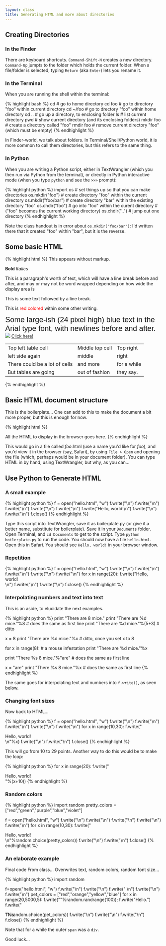 ```yaml
---
layout: class
title: Generating HTML and more about directories
---
```


## Creating Directories

### In the Finder

There are keyboard shortcuts. `Command-Shift-N` creates a new directory. `Command-Up` jumpts to the folder which holds the current folder. When a file/folder is selected, typing `Return` (aka `Enter`) lets you rename it.

### In the Terminal

When you are running the shell within the terminal:

{% highlight bash %}
cd            # go to home directory
cd foo        # go to directory "foo" within current directory
cd ~/foo      # go to drectory "foo" within home directory
cd ..         # go up a directory, to enclosing folder
ls            # list current directory
pwd           # show current directory (and its enclosing folders)
mkdir foo     # create a directory called "foo"
rmdir foo     # remove current directory "foo" (which must be empty)
{% endhighlight %}

In Finder-world, we talk about folders. In Terminal/Shell/Python world, it is more common to call them directories, but this refers to the same thing.

### In Python

When you are writing a Python script, either in TextWrangler (which you then run via Python from the terminal), or directly in Python interactive mode (when you type `python` and see the `>>>` prompt):

{% highlight python %}
import os              # set things up so that you can make directories
os.mkdir("foo")         # create directory "foo" within the current directory
os.mkdir("foo/bar")     # create directory "bar" within the existing directory "foo"
os.chdir("foo")         # go into "foo" within the curent directory
                        #   ("foo" becomes the current working directory)
os.chdir("..")          # jump out one directory
{% endhighlight %}

Note the class handout is in error about `os.mkdir("foo/bar")`: I'd written there that it created "foo" within "bar", but it is the reverse.

## Some basic HTML

{% highlight html %}
This appears without markup.

<b>Bold</b>
<i>Italics</i>

<p>This is a paragraph's worth of
text, which will have a line break
before and after, and may or may
not be word wrapped depending on how
wide the display area is</p>

This is some text followed by a line break.<br/>

This is <span style="color:red;">red colored</span> within some other writing.

<div style="font-family:arial; font-size:24px; font-color:blue;">Some large-ish (24 pixel high) blue text in the Arial type font, with newlines before and after.</div>

<img src="somewhere.jpg"/>
<a href="somewhere_else.html">Click here!</a>

<table>
  <tr>
    <td>Top left table cell</td>
    <td>Middle top cell</td>
    <td>Top right</td>
  </tr>
  <tr>
    <td>left side again</td>
    <td>middle</td>
    <td>right</td>
  </tr>
  <tr>
    <td>There could be a lot of cells</td>
    <td>and more</td>
    <td>for a while</td>
  </tr>
  <tr>
    <td>But tables are going</td>
    <td>out of fashion</td>
    <td>they say.</td>
  </tr>
</table>
{% endhighlight %}

## Basic HTML document structure

This is the boilerplate... One can add to this to make the document a bit more proper, but this is enough for now.

{% highlight html %}
<html>
    <head>
        <title>You'll see this at the top of the browser window</title>
    </head>
    <body>
        All the HTML to display in the browser goes here.
    </body>
</html>
{% endhighlight %}

This would go in a file called _foo_.html (use a name you'd like for _foo_), and you'd view it in the browser (say, Safari), by using `File > Open` and opening the file (which, perhaps would be in your document folder). You can type HTML in by hand, using TextWrangler, but why, as you can...

## Use Python to Generate HTML

### A small example

{% highlight python %}
f = open("hello.html", "w")
f.write("<html>\n")
f.write("<head>\n")
f.write("<title>Hello, world</title>\n")
f.write("</head>\n")
f.write("<body>\n")
f.write("Hello, world!\n")
f.write("</body>\n")
f.write("</html>\n")
f.close()
{% endhighlight %}

Type this script into TextWrangler, save it as boilerplate.py (or give it a better name, substitute for boilerplate). Save it in your `Documents` folder. Open Terminal, and `cd Documents` to get to the script. Type `python boilerplate.py` to run the code. You should now have a file `hello.html`. Open this in Safari. You should see `Hello, world!` in your browser window.

### Repetition

{% highlight python %}
f = open("hello.html", "w")
f.write("<html>\n")
f.write("<head>\n")
f.write("<title>Hello, world</title>\n")
f.write("</head>\n")
f.write("<body>\n")
for x in range(20):
    f.write("Hello, world!<br/>\n")
f.write("</body>\n")
f.write("</html>\n")
f.close()
{% endhighlight %}

### Interpolating numbers and text into text

This is an aside, to elucidate the next examples.

{% highlight python %}
print "There are 8 mice."
print "There are %d mice."%8              # does the same as first line
print "There are %d mice."%(5+3)          # ditto

x = 8
print "There are %d mice."%x              # ditto, once you set x to 8

for x in range(8):                        # a mouse infestation
    print "There are %d mice."%x

print "There %s 8 mice."%"are"            # does the same as first line

x = "are"
print "There %s 8 mice."%x                # does the same as first line
{% endhighlight %}

The same goes for interpolating text and numbers into `f.write()`, as seen below.

### Changing font sizes

Now back to HTML...

{% highlight python %}
f = open("hello.html", "w")
f.write("<html>\n")
f.write("<head>\n")
f.write("<title>Hello, world</title>\n")
f.write("</head>\n")
f.write("<body>\n")
for x in range(10,30):
    f.write("<div style='font-size:%dpx;'>Hello, world!</div>\n"%x)
f.write("</body>\n")
f.write("</html>\n")
f.close()
{% endhighlight %}

This will go from 10 to 29 points. Another way to do this would be to make the loop:

{% highlight python %}
for x in range(20):
    f.write("<div style='font-size:%dpx;'>Hello, world!</div>"%(x+10))
{% endhighlight %}

### Random colors

{% highlight python %}
import random
pretty_colors = ["red","green","purple","blue","violet"]

f = open("hello.html", "w")
f.write("<html>\n")
f.write("<head>\n")
f.write("<title>Hello, world</title>\n")
f.write("</head>\n")
f.write("<body>\n")
for x in range(10,30):
    f.write("<div style='color:%s;'>Hello, world!</div>\n"%random.choice(pretty_colors))
f.write("</body>\n")
f.write("</html>\n")
f.close()
{% endhighlight %}

### An elaborate example

Final code From class... Overwrites text, random colors, random font size...

{% highlight python %}
import random

f=open("hello.html", "w")
f.write("<html>\n")
f.write("<head>\n")
f.write("  <title>This page will always say hello.</title>\n")
f.write("</head>\n")
f.write("<body>\n")
pet_colors = ["red","orange","yellow","blue"]
for x in range(20,5000,5):
    f.write("<span style='color:%s; "%random.choice(pet_colors));
    f.write("font-family:arial; font-size:%dpx'>"%random.randrange(100));
    f.write("Hello.")
    f.write("<div style='position:absolute; ")
    f.write("color:%s;'>This</div>"%random.choice(pet_colors))
    f.write("</span>\n")
f.write("</body>\n")
f.write("</html>\n")
f.close()
{% endhighlight %}

Note that for a while the outer `span` was a `div`.

Good luck...
